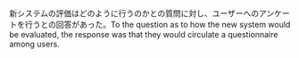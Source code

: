 <tr><td>新システムの評価はどのように行うのかとの質問に対し、ユーザーへのアンケートを行うとの回答があった。<td><tr><tr><td>To the question as to how the new system would be evaluated, the response was that they would circulate a questionnaire among users.<td><tr></table>

